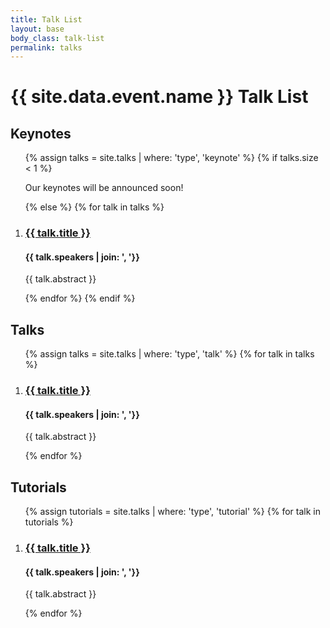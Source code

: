 ```yaml
---
title: Talk List
layout: base
body_class: talk-list
permalink: talks
---
```


# {{ site.data.event.name }} Talk List

## Keynotes

<ol class="talks">
{% assign talks = site.talks | where: 'type', 'keynote' %}
{% if talks.size < 1 %}
  <p>Our keynotes will be announced soon!</p>
{% else %}
  {% for talk in talks %}
    <li class="talk">
      <h3 class="talk-title"><a href="{{ talk.url }}">{{ talk.title }}</a></h3>
      <h4 class="talk-speakers">{{ talk.speakers | join: ', '}}</h4>
      <p class="talk-abstract">{{ talk.abstract }}</p>
    </li>
  {% endfor %}
{% endif %}
</ol>

## Talks

<ol class="talks">
{% assign talks = site.talks | where: 'type', 'talk' %}
{% for talk in talks %}
  <li class="talk">
    <h3 class="talk-title"><a href="{{ talk.url }}">{{ talk.title }}</a></h3>
    <h4 class="talk-speakers">{{ talk.speakers | join: ', '}}</h4>
    <p class="talk-abstract">{{ talk.abstract }}</p>
  </li>
{% endfor %}
</ol>


## Tutorials

<ol class="tutorials">
{% assign tutorials = site.talks | where: 'type', 'tutorial' %}
{% for talk in tutorials %}
  <li class="tutorial">
    <h3 class="talk-title"><a href="{{ talk.url }}">{{ talk.title }}</a></h3>
    <h4 class="talk-speakers">{{ talk.speakers | join: ', '}}</h4>
    <p class="talk-abstract">{{ talk.abstract }}</p>
  </li>
{% endfor %}
</ol>
